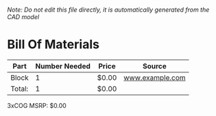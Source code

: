 ###### Note: Do not edit this file directly, it is automatically generated from the CAD model 
# Bill Of Materials 
 |Part|Number Needed|Price|Source| 
 |----|----------|-----|-----|
|Block|1|$0.00|www.example.com|
|Total: |1|$0.00| |

 3xCOG MSRP: $0.00
